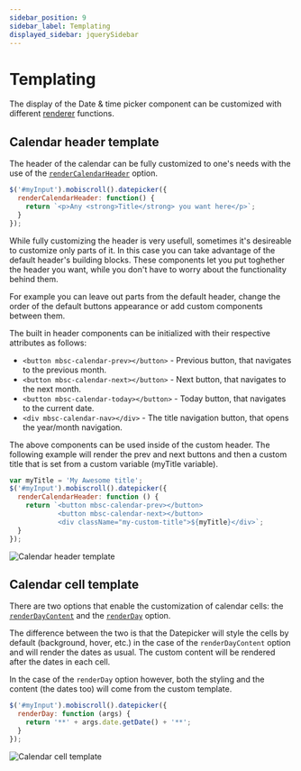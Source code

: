 ```yaml
---
sidebar_position: 9
sidebar_label: Templating
displayed_sidebar: jquerySidebar
---
```


# Templating
The display of the Date & time picker component can be customized with different [renderer](api#renderers) functions.

## Calendar header template

The header of the calendar can be fully customized to one's needs with the use of the [`renderCalendarHeader`](api#renderer-renderCalendarHeader) option.

```js
$('#myInput').mobiscroll().datepicker({
  renderCalendarHeader: function() {
    return `<p>Any <strong>Title</strong> you want here</p>`;
  }
});
```

While fully customizing the header is very usefull, sometimes it's desireable to customize only parts of it. In this case you can take advantage of the default header's building blocks. These components let you put toghether the header you want, while you don't have to worry about the functionality behind them.

For example you can leave out parts from the default header, change the order of the default buttons appearance or add custom components between them.

The built in header components can be initialized with their respective attributes as follows:

- `<button mbsc-calendar-prev></button>` - Previous button, that navigates to the previous month.
- `<button mbsc-calendar-next></button>` - Next button, that navigates to the next month.
- `<button mbsc-calendar-today></button>` - Today button, that navigates to the current date.
- `<div mbsc-calendar-nav></div>` - The title navigation button, that opens the year/month navigation.

The above components can be used inside of the custom header. The following example will render the prev and next buttons and then a custom title that is set from a custom variable (myTitle variable).

```js title="Custom header with default buttons"
var myTitle = 'My Awesome title';
$('#myInput').mobiscroll().datepicker({
  renderCalendarHeader: function () {
    return `<button mbsc-calendar-prev></button>
            <button mbsc-calendar-next></button>
            <div className="my-custom-title">${myTitle}</div>`;
  }
});
```
![Calendar header template](/img/calendar-header-template.png)

## Calendar cell template

There are two options that enable the customization of calendar cells: the [`renderDayContent`](./api#renderer-renderDayContent) and the [`renderDay`](./api#renderer-renderDay) option.

The difference between the two is that the Datepicker will style the cells by default (background, hover, etc.) in the case of the `renderDayContent` option and will render the dates as usual. The custom content will be rendered after the dates in each cell.

In the case of the `renderDay` option however, both the styling and the content (the dates too) will come from the custom template.

```js title="Example of custom cells"
$('#myInput').mobiscroll().datepicker({
  renderDay: function (args) {
    return '**' + args.date.getDate() + '**';
  }
});
```
![Calendar cell template](/img/calendar-cell-template.png)
